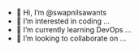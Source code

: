 - 👋 Hi, I’m @swapnilsawants
- 👀 I’m interested in coding ...
- 🌱 I’m currently learning DevOps ...
- 💞️ I’m looking to collaborate on ...

<!---
swapnilsawants/swapnilsawants is a ✨ special ✨ repository because its `README.md` (this file) appears on your GitHub profile.
You can click the Preview link to take a look at your changes.
--->
